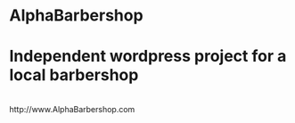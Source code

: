 # AlphaBarbershop
<h1>Independent wordpress project for a local barbershop</h1><br>
http://www.AlphaBarbershop.com
